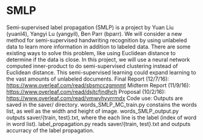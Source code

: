 # SMLP
Semi-supervised label propagation (SMLP) is a project by Yuan Liu (yuanl4), Yangyi Lu (yangyil), Ben Parr (bparr).
We will consider a new method for semi-supervised handwriting recognition by using unlabeled data to learn more information in addition to labeled data. There are some existing ways to solve this problem, like using Euclidean distance to determine if the data is close. In this project, we will use a neural network computed inner-product to do semi-supervised clustering instead of Euclidean distance. This semi-supervised learning could expand learning to the vast amounts of unlabeled documents.
Final Report (12/7/16): https://www.overleaf.com/read/sbsmcczgmnmt
Midterm Report (11/9/16): https://www.overleaf.com/read/dsjtcfjndhch
Proposal (10/2/16): https://www.overleaf.com/read/vmwvhyvrrmdx
Code use:
Outputs are saved in the saver/ directory.
words_SMLP_MC_train.py constains the words list, as well as the width and height of image.
words_SMLP_output.py outputs saver/{train, test}.txt, where the each line is the label (index of word in word list).
label_propagation.py reads saver/{train, test}.txt and outputs accurracy of the label propagation.
